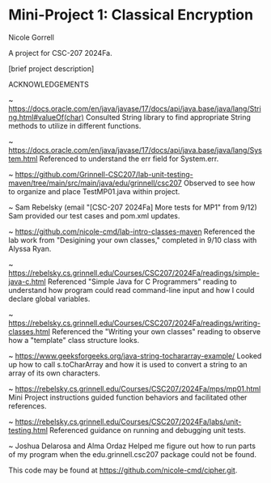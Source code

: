 # Mini-Project 1: Classical Encryption

Nicole Gorrell

A project for CSC-207 2024Fa.

[brief project description]

ACKNOWLEDGEMENTS

~ https://docs.oracle.com/en/java/javase/17/docs/api/java.base/java/lang/String.html#valueOf(char) 
Consulted String library to find appropriate String methods to utilize in different functions.

~ https://docs.oracle.com/en/java/javase/17/docs/api/java.base/java/lang/System.html
Referenced to understand the err field for System.err.

~ https://github.com/Grinnell-CSC207/lab-unit-testing-maven/tree/main/src/main/java/edu/grinnell/csc207
Observed to see how to organize and place TestMP01.java within project.

~ Sam Rebelsky (email "[CSC-207 2024Fa] More tests for MP1" from 9/12)
Sam provided our test cases and pom.xml updates.

~ https://github.com/nicole-cmd/lab-intro-classes-maven
Referenced the lab work from "Desigining your own classes," completed in 9/10 class with Alyssa Ryan.

~ https://rebelsky.cs.grinnell.edu/Courses/CSC207/2024Fa/readings/simple-java-c.html
Referenced "Simple Java for C Programmers" reading to understand how program could read command-line input and how I could declare global variables.

~ https://rebelsky.cs.grinnell.edu/Courses/CSC207/2024Fa/readings/writing-classes.html
Referenced the "Writing your own classes" reading to observe how a "template" class structure looks.

~ https://www.geeksforgeeks.org/java-string-tochararray-example/
Looked up how to call s.toCharArray and how it is used to convert a string to an array of its own characters.

~ https://rebelsky.cs.grinnell.edu/Courses/CSC207/2024Fa/mps/mp01.html
Mini Project instructions guided function behaviors and facilitated other references.

~ https://rebelsky.cs.grinnell.edu/Courses/CSC207/2024Fa/labs/unit-testing.html
Referenced guidance on running and debugging unit tests.

~ Joshua Delarosa and Alma Ordaz
Helped me figure out how to run parts of my program when the edu.grinnell.csc207 package could not be found.

This code may be found at <https://github.com/nicole-cmd/cipher.git>.
